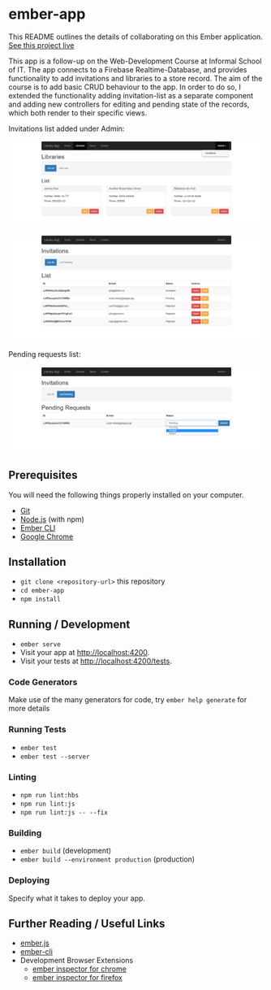 # ember-app

This README outlines the details of collaborating on this Ember application.
[See this project live](https://ember-db-d4be3.firebaseapp.com/)

This app is a follow-up on the Web-Development Course at Informal School of IT. The app connects to a Firebase Realtime-Database, and provides functionality to add invitations and libraries to a store record.
The aim of the course is to add basic CRUD behaviour to the app. In order to do so, I extended the functionality adding invitation-list as a separate component and adding new controllers for editing and pending state of the records, which both render to their specific views.

Invitations list added under Admin:

![Admin - Link to Invitation List](/screenshots/2019-03-09%20(26).png)

![Admin - Invitation List](/screenshots/2019-03-09%20(27).png)

Pending requests list:

![Pending invitation requests list](/screenshots/2019-03-09%20(28).png)



## Prerequisites

You will need the following things properly installed on your computer.

* [Git](https://git-scm.com/)
* [Node.js](https://nodejs.org/) (with npm)
* [Ember CLI](https://ember-cli.com/)
* [Google Chrome](https://google.com/chrome/)

## Installation

* `git clone <repository-url>` this repository
* `cd ember-app`
* `npm install`

## Running / Development

* `ember serve`
* Visit your app at [http://localhost:4200](http://localhost:4200).
* Visit your tests at [http://localhost:4200/tests](http://localhost:4200/tests).

### Code Generators

Make use of the many generators for code, try `ember help generate` for more details

### Running Tests

* `ember test`
* `ember test --server`

### Linting

* `npm run lint:hbs`
* `npm run lint:js`
* `npm run lint:js -- --fix`

### Building

* `ember build` (development)
* `ember build --environment production` (production)

### Deploying

Specify what it takes to deploy your app.

## Further Reading / Useful Links

* [ember.js](https://emberjs.com/)
* [ember-cli](https://ember-cli.com/)
* Development Browser Extensions
  * [ember inspector for chrome](https://chrome.google.com/webstore/detail/ember-inspector/bmdblncegkenkacieihfhpjfppoconhi)
  * [ember inspector for firefox](https://addons.mozilla.org/en-US/firefox/addon/ember-inspector/)
